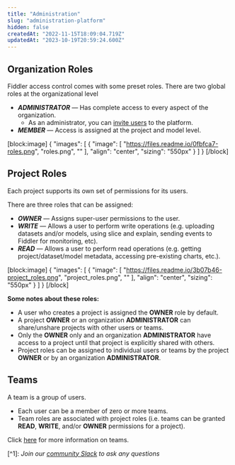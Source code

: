 ```yaml
---
title: "Administration"
slug: "administration-platform"
hidden: false
createdAt: "2022-11-15T18:09:04.719Z"
updatedAt: "2023-10-19T20:59:24.600Z"
---
```

## Organization Roles

Fiddler access control comes with some preset roles. There are two global roles at the organizational level 

- **_ADMINISTRATOR_** — Has complete access to every aspect of the organization.
  - As an administrator, you can [invite users](doc:inviting-users) to the platform.
- **_MEMBER_** — Access is assigned at the project and model level.

[block:image]
{
  "images": [
    {
      "image": [
        "https://files.readme.io/0fbfca7-roles.png",
        "roles.png",
        ""
      ],
      "align": "center",
      "sizing": "550px"
    }
  ]
}
[/block]



## Project Roles

Each project supports its own set of permissions for its users.

There are three roles that can be assigned:

- **_OWNER_** — Assigns super-user permissions to the user.
- **_WRITE_** — Allows a user to perform write operations (e.g. uploading datasets and/or models, using slice and explain, sending events to Fiddler for monitoring, etc).
- **_READ_** — Allows a user to perform read operations (e.g. getting project/dataset/model metadata, accessing pre-existing charts, etc.).

[block:image]
{
  "images": [
    {
      "image": [
        "https://files.readme.io/3b07b46-project_roles.png",
        "project_roles.png",
        ""
      ],
      "align": "center",
      "sizing": "550px"
    }
  ]
}
[/block]



**Some notes about these roles:**

- A user who creates a project is assigned the **OWNER** role by default.
- A project **OWNER** or an organization **ADMINISTRATOR** can share/unshare projects with other users or teams.
- Only the **OWNER** only and an organization **ADMINISTRATOR** have access to a project until that project is explicitly shared with others.
- Project roles can be assigned to individual users or teams by the project  
  **OWNER** or by an organization **ADMINISTRATOR**.

## Teams

A team is a group of users.

- Each user can be a member of zero or more teams.
- Team roles are associated with project roles (i.e. teams can be granted  
  **READ**, **WRITE**, and/or **OWNER** permissions for a project).

Click [here](doc:settings#teams) for more information on teams.

[^1]\: _Join our [community Slack](https://www.fiddler.ai/slackinvite) to ask any questions_